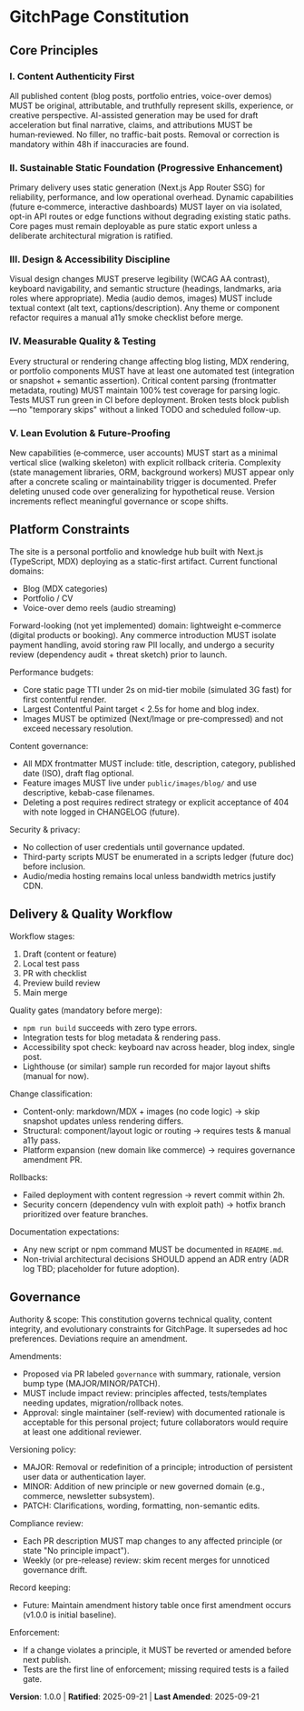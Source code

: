 <!--
Sync Impact Report
Version change: (none) → 1.0.0
Modified principles: N/A (initial creation)
Added sections: Core Principles, Platform Constraints, Delivery & Quality Workflow, Governance
Removed sections: None
Templates requiring updates (no template directory found in repo, marking pending):
 - /.specify/templates/plan-template.md ⚠ pending (directory not present)
 - /.specify/templates/spec-template.md ⚠ pending
 - /.specify/templates/tasks-template.md ⚠ pending
 - /.specify/templates/commands/* ⚠ pending
Follow-up TODOs:
 - Create template scaffolding if constitution-based automation desired.
 - Add amendment history section if growth warrants.
-->

# GitchPage Constitution

## Core Principles

### I. Content Authenticity First

All published content (blog posts, portfolio entries, voice-over demos) MUST be original, attributable, and
truthfully represent skills, experience, or creative perspective. AI-assisted generation may be used for
draft acceleration but final narrative, claims, and attributions MUST be human‑reviewed. No filler, no
traffic-bait posts. Removal or correction is mandatory within 48h if inaccuracies are found.

### II. Sustainable Static Foundation (Progressive Enhancement)

Primary delivery uses static generation (Next.js App Router SSG) for reliability, performance, and low
operational overhead. Dynamic capabilities (future e‑commerce, interactive dashboards) MUST layer on via
isolated, opt-in API routes or edge functions without degrading existing static paths. Core pages must
remain deployable as pure static export unless a deliberate architectural migration is ratified.

### III. Design & Accessibility Discipline

Visual design changes MUST preserve legibility (WCAG AA contrast), keyboard navigability, and semantic
structure (headings, landmarks, aria roles where appropriate). Media (audio demos, images) MUST include
textual context (alt text, captions/description). Any theme or component refactor requires a manual a11y
smoke checklist before merge.

### IV. Measurable Quality & Testing

Every structural or rendering change affecting blog listing, MDX rendering, or portfolio components MUST
have at least one automated test (integration or snapshot + semantic assertion). Critical content parsing
(frontmatter metadata, routing) MUST maintain 100% test coverage for parsing logic. Tests MUST run green
in CI before deployment. Broken tests block publish—no "temporary skips" without a linked TODO and
scheduled follow-up.

### V. Lean Evolution & Future-Proofing

New capabilities (e‑commerce, user accounts) MUST start as a minimal vertical slice (walking skeleton) with
explicit rollback criteria. Complexity (state management libraries, ORM, background workers) MUST appear
only after a concrete scaling or maintainability trigger is documented. Prefer deleting unused code over
generalizing for hypothetical reuse. Version increments reflect meaningful governance or scope shifts.

## Platform Constraints

The site is a personal portfolio and knowledge hub built with Next.js (TypeScript, MDX) deploying as a
static-first artifact. Current functional domains:

- Blog (MDX categories)
- Portfolio / CV
- Voice-over demo reels (audio streaming)

Forward-looking (not yet implemented) domain: lightweight e‑commerce (digital products or booking). Any
commerce introduction MUST isolate payment handling, avoid storing raw PII locally, and undergo a security
review (dependency audit + threat sketch) prior to launch.

Performance budgets:

- Core static page TTI under 2s on mid-tier mobile (simulated 3G fast) for first contentful render.
- Largest Contentful Paint target < 2.5s for home and blog index.
- Images MUST be optimized (Next/Image or pre-compressed) and not exceed necessary resolution.

Content governance:

- All MDX frontmatter MUST include: title, description, category, published date (ISO), draft flag optional.
- Feature images MUST live under `public/images/blog/` and use descriptive, kebab-case filenames.
- Deleting a post requires redirect strategy or explicit acceptance of 404 with note logged in CHANGELOG (future).

Security & privacy:

- No collection of user credentials until governance updated.
- Third-party scripts MUST be enumerated in a scripts ledger (future doc) before inclusion.
- Audio/media hosting remains local unless bandwidth metrics justify CDN.

## Delivery & Quality Workflow

Workflow stages:

1. Draft (content or feature)
2. Local test pass
3. PR with checklist
4. Preview build review
5. Main merge

Quality gates (mandatory before merge):

- `npm run build` succeeds with zero type errors.
- Integration tests for blog metadata & rendering pass.
- Accessibility spot check: keyboard nav across header, blog index, single post.
- Lighthouse (or similar) sample run recorded for major layout shifts (manual for now).

Change classification:

- Content-only: markdown/MDX + images (no code logic) → skip snapshot updates unless rendering differs.
- Structural: component/layout logic or routing → requires tests & manual a11y pass.
- Platform expansion (new domain like commerce) → requires governance amendment PR.

Rollbacks:

- Failed deployment with content regression → revert commit within 2h.
- Security concern (dependency vuln with exploit path) → hotfix branch prioritized over feature branches.

Documentation expectations:

- Any new script or npm command MUST be documented in `README.md`.
- Non-trivial architectural decisions SHOULD append an ADR entry (ADR log TBD; placeholder for future adoption).

## Governance

Authority & scope:
This constitution governs technical quality, content integrity, and evolutionary constraints for GitchPage. It
supersedes ad hoc preferences. Deviations require an amendment.

Amendments:

- Proposed via PR labeled `governance` with summary, rationale, version bump type (MAJOR/MINOR/PATCH).
- MUST include impact review: principles affected, tests/templates needing updates, migration/rollback notes.
- Approval: single maintainer (self-review) with documented rationale is acceptable for this personal project; future
  collaborators would require at least one additional reviewer.

Versioning policy:

- MAJOR: Removal or redefinition of a principle; introduction of persistent user data or authentication layer.
- MINOR: Addition of new principle or new governed domain (e.g., commerce, newsletter subsystem).
- PATCH: Clarifications, wording, formatting, non-semantic edits.

Compliance review:

- Each PR description MUST map changes to any affected principle (or state "No principle impact").
- Weekly (or pre-release) review: skim recent merges for unnoticed governance drift.

Record keeping:

- Future: Maintain amendment history table once first amendment occurs (v1.0.0 is initial baseline).

Enforcement:

- If a change violates a principle, it MUST be reverted or amended before next publish.
- Tests are the first line of enforcement; missing required tests is a failed gate.

**Version**: 1.0.0 | **Ratified**: 2025-09-21 | **Last Amended**: 2025-09-21
